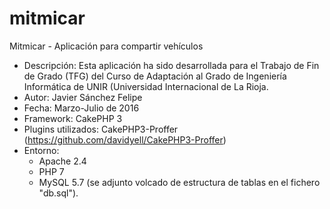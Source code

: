 # mitmicar
Mitmicar - Aplicación para compartir vehículos

- Descripción: Esta aplicación ha sido desarrollada para el Trabajo de Fin de Grado (TFG) del Curso de Adaptación al Grado de Ingeniería Informática de UNIR (Universidad Internacional de La Rioja.
- Autor: Javier Sánchez Felipe
- Fecha: Marzo-Julio de 2016
- Framework: CakePHP 3
- Plugins utilizados: CakePHP3-Proffer (https://github.com/davidyell/CakePHP3-Proffer)
- Entorno:
  - Apache 2.4
  - PHP 7
  - MySQL 5.7 (se adjunto volcado de estructura de tablas en el fichero "db.sql").
